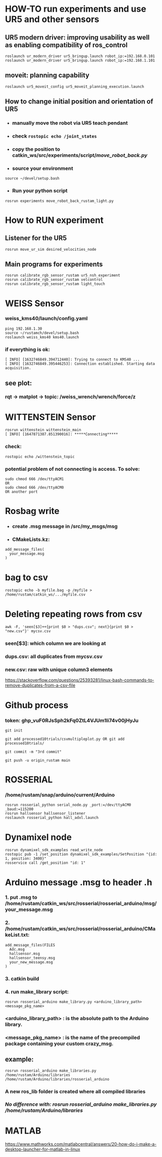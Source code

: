 # HOW-TO run experiments and use UR5 and other sensors

## UR5 modern driver: improving usability as well as enabling compatibility of ros_control
```
roslaunch ur_modern_driver ur5_bringup.launch robot_ip:=192.168.0.101
roslaunch ur_modern_driver ur5_bringup.launch robot_ip:=192.168.1.101
```
## moveit: planning capability
```
roslaunch ur5_moveit_config ur5_moveit_planning_execution.launch	 
```

## How to change initial position and orientation of UR5
* ### manually move the robot via UR5 teach pendant
* ### check `rostopic echo /joint_states` 
* ### copy the position to catkin_ws/src/experiments/script/*move_robot_back.py*
* ### source your environment
```
source ~/devel/setup.bash 
```
* ### Run your python script 
```
rosrun experiments move_robot_back_rustam_light.py
```
#
# How to RUN experiment

## Listener for the UR5
```
rosrun move_ur_sim desired_velocities_node
```
## Main programs for experiments
```
rosrun calibrate_rgb_sensor_rustam ur5_nsh_experiment
rosrun calibrate_rgb_sensor_rustam velcontrol
rosrun calibrate_rgb_sensor_rustam light_touch
```

#
# WEISS Sensor

### weiss_kms40/launch/config.yaml
```
ping 192.168.1.30
source ~/rustamch/devel/setup.bash
roslaunch weiss_kms40 kms40.launch
```
### if everything is ok:
```
[ INFO] [1632746849.394712440]: Trying to connect to KMS40 ...
[ INFO] [1632746849.395446253]: Connection established. Starting data acquisition.
```

## see plot:
### rqt -> matplot -> topic: /weiss_wrench/wrench/force/z


#
# WITTENSTEIN Sensor
```
rosrun wittenstein wittenstein_main 
[ INFO] [1647871387.851390016]: *****Connecting*****
```
### check: 
```
rostopic echo /wittenstein_topic
```
### potential problem of not connecting is access. To solve:
```
sudo chmod 666 /dev/ttyACM1
OR
sudo chmod 666 /dev/ttyACM0
OR another port
```


#
# Rosbag write
* ### create .msg message in /src/my_msgs/msg
* ### CMakeLists.kz: 
```
add_message_files(
  your_message.msg
)
```
#
# bag to csv
```
rostopic echo -b myfile.bag -p /myfile > /home/rustam/catkin_ws/.../myfile.csv
```

# Deleting repeating rows from csv
```
awk -F, 'seen[$3]++{print $0 > "dups.csv"; next}{print $0 > "new.csv"}' mycsv.csv
```
### seen[$3]: which column we are looking at
### dups.csv: all duplicates from mycsv.csv
### new.csv: raw with unique column3 elements
https://stackoverflow.com/questions/25393281/linux-bash-commands-to-remove-duplicates-from-a-csv-file

#
# Github process
### token: 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
``` 
git init

git add processed10trials/csvmultipleplot.py OR git add processed10trials/

git commit -m "3rd commit"

git push -u origin_rustam main
```


#
# ROSSERIAL
### /home/rustam/snap/arduino/current/Arduino
```
rosrun rosserial_python serial_node.py _port:=/dev/ttyACM0 _baud:=115200
rosrun hallsensor hallsensor_listener
roslaunch rosserial_python hall_adxl.launch
```
# Dynamixel node
```
rosrun dynamixel_sdk_examples read_write_node
rostopic pub -1 /set_position dynamixel_sdk_examples/SetPosition "{id: 1, position: 3400}"
rosservice call /get_position "id: 1"
```

#
# Arduino message .msg to header .h
### 1. put .msg to /home/rustam/catkin_ws/src/rosserial/rosserial_arduino/msg/your_message.msg
### 2. /home/rustam/catkin_ws/src/rosserial/rosserial_arduino/CMakeList.txt:
```
add_message_files(FILES
  Adc.msg
  hallsensor.msg
  hallsensor_teensy.msg
  your_new_message.msg
)
```
### 3. catkin build
### 4. run make_library script:
```
rosrun rosserial_arduino make_library.py <arduino_library_path> <message_pkg_name>
```
### <arduino_library_path> : is the absolute path to the Arduino library.
### <message_pkg_name> : is the name of the precompiled package containing your custom crazy_msg.

## example:
```
rosrun rosserial_arduino make_libraries.py /home/rustam/Arduino/libraries /home/rustam/Arduino/libraries/rosserial_arduino
```
### A new ros_lib folder is created where all compiled libraries
### *No difference with: rosrun rosserial_arduino make_libraries.py /home/rustam/Arduino/libraries*


#
# MATLAB
 
https://www.mathworks.com/matlabcentral/answers/20-how-do-i-make-a-desktop-launcher-for-matlab-in-linux
